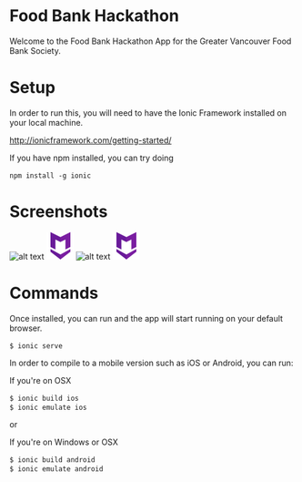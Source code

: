 # Food Bank Hackathon
Welcome to the Food Bank Hackathon App for the Greater Vancouver Food Bank Society.

# Setup
In order to run this, you will need to have the Ionic Framework installed on your local machine.

http://ionicframework.com/getting-started/

If you have npm installed, you can try doing

```
npm install -g ionic
```

# Screenshots

![alt text](https://www.dropbox.com/s/j852ppf5rf5taak/Screenshot%202015-11-10%2013.26.47.png?dl=0 "Blogs")
![alt text](https://github.com/adam-p/markdown-here/raw/master/src/common/images/icon48.png "Notifications")
![alt text](https://www.dropbox.com/home/Screenshots?preview=Screenshot+2015-11-10+13.26.21.png "Map")
![alt text](https://github.com/adam-p/markdown-here/raw/master/src/common/images/icon48.png "About")


# Commands

Once installed, you can run and the app will start running on your default browser.

```
$ ionic serve
```


In order to compile to a mobile version such as iOS or Android, you can run:

If you're on OSX
```
$ ionic build ios
$ ionic emulate ios
```
or 

If you're on Windows or OSX
```
$ ionic build android
$ ionic emulate android
```
